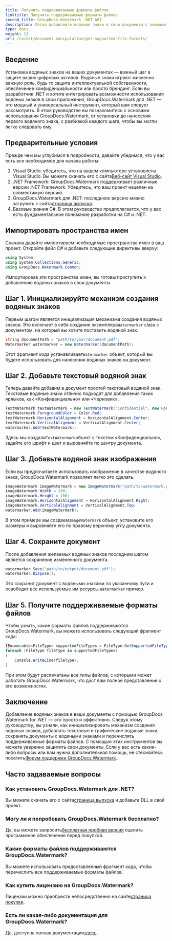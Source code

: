 ```yaml
---
title: Получить поддерживаемые форматы файлов
linktitle: Получить поддерживаемые форматы файлов
second_title: GroupDocs.Watermark .NET API
description: Легко добавляйте водяные знаки в свои документы с помощью GroupDocs.Watermark для .NET. Следуйте нашему подробному пошаговому руководству, чтобы защитить свои цифровые активы.
type: docs
weight: 13
url: /ru/net/document-manipulation/get-supported-file-formats/
---
```

## Введение
Установка водяных знаков на ваших документах — важный шаг в защите ваших цифровых активов. Водяные знаки играют жизненно важную роль, будь то защита интеллектуальной собственности, обеспечение конфиденциальности или просто брендинг. Если вы разработчик .NET и хотите интегрировать возможности использования водяных знаков в свои приложения, GroupDocs.Watermark для .NET — это мощный и универсальный инструмент, который вам следует рассмотреть. В этом руководстве вы познакомитесь с основами использования GroupDocs.Watermark, от установки до нанесения первого водяного знака, с разбивкой каждого шага, чтобы вы могли легко следовать ему.
## Предварительные условия
Прежде чем мы углубимся в подробности, давайте убедимся, что у вас есть все необходимое для начала работы:
1.  Visual Studio: убедитесь, что на вашем компьютере установлена Visual Studio. Вы можете скачать его с сайта[Веб-сайт Visual Studio](https://visualstudio.microsoft.com/).
2. .NET Framework: GroupDocs.Watermark поддерживает различные версии .NET Framework. Убедитесь, что ваш проект нацелен на совместимую версию.
3. GroupDocs.Watermark для .NET: последнюю версию можно загрузить с сайта[страница выпуска](https://releases.groupdocs.com/Watermark/net/).
4. Базовые знания C#. В этом руководстве предполагается, что у вас есть фундаментальное понимание разработки на C# и .NET.
## Импортировать пространства имен
Сначала давайте импортируем необходимые пространства имен в ваш проект. Откройте файл C# и добавьте следующие директивы вверху:
```csharp
using System;
using System.Collections.Generic;
using GroupDocs.Watermark.Common;
```
Импортировав эти пространства имен, вы готовы приступить к добавлению водяных знаков в свои документы.

## Шаг 1. Инициализируйте механизм создания водяных знаков
 Первым шагом является инициализация механизма создания водяных знаков. Это включает в себя создание экземпляра`Watermarker` class с документом, на который вы хотите поставить водяной знак.
```csharp
string documentPath = "path/to/your/document.pdf";
Watermarker watermarker = new Watermarker(documentPath);
```
 Этот фрагмент кода устанавливает`Watermarker` объект, который вы будете использовать для нанесения водяных знаков на документ.
## Шаг 2. Добавьте текстовый водяной знак
Теперь давайте добавим в документ простой текстовый водяной знак. Текстовые водяные знаки отлично подходят для добавления таких ярлыков, как «Конфиденциально» или «Черновик».
```csharp
TextWatermark textWatermark = new TextWatermark("Confidential", new Font("Arial", 36));
textWatermark.ForegroundColor = Color.Red;
textWatermark.HorizontalAlignment = HorizontalAlignment.Center;
textWatermark.VerticalAlignment = VerticalAlignment.Center;
watermarker.Add(textWatermark);
```
 Здесь мы создали`TextWatermark`объект с текстом «Конфиденциально», задайте его шрифт и цвет и выровняйте по центру документа.
## Шаг 3. Добавьте водяной знак изображения
Если вы предпочитаете использовать изображение в качестве водяного знака, GroupDocs.Watermark позволяет легко это сделать.
```csharp
ImageWatermark imageWatermark = new ImageWatermark("path/to/watermark.png");
imageWatermark.Width = 100;
imageWatermark.Height = 100;
imageWatermark.HorizontalAlignment = HorizontalAlignment.Right;
imageWatermark.VerticalAlignment = VerticalAlignment.Top;
watermarker.Add(imageWatermark);
```
 В этом примере мы создаем`ImageWatermark` объект, установите его размеры и выровняйте его по правому верхнему углу документа.
## Шаг 4. Сохраните документ
После добавления желаемых водяных знаков последним шагом является сохранение измененного документа.
```csharp
watermarker.Save("path/to/output/document.pdf");
watermarker.Dispose();
```
 Это сохранит документ с водяными знаками по указанному пути и освободит все используемые им ресурсы.`Watermarker` пример.
## Шаг 5. Получите поддерживаемые форматы файлов
Чтобы узнать, какие форматы файлов поддерживаются GroupDocs.Watermark, вы можете использовать следующий фрагмент кода:
```csharp
IEnumerable<FileType> supportedFileTypes = FileType.GetSupportedFileTypes();
foreach (FileType fileType in supportedFileTypes)
{
    Console.WriteLine(fileType);
}
```
При этом будут распечатаны все типы файлов, с которыми может работать GroupDocs.Watermark, что даст вам полное представление о его возможностях.
## Заключение
Добавление водяных знаков в ваши документы с помощью GroupDocs Watermark for .NET — это просто и эффективно. Следуя этому руководству, вы узнали, как инициализировать механизм создания водяных знаков, добавлять текстовые и графические водяные знаки, сохранять документы с водяными знаками и перечислять поддерживаемые форматы файлов. С помощью этих инструментов вы можете уверенно защитить свои документы.
 Если у вас есть какие-либо вопросы или вам нужна дополнительная помощь, не стесняйтесь посетить[Форум поддержки GroupDocs.Watermark](https://forum.groupdocs.com/c/watermark/19).
## Часто задаваемые вопросы
### Как установить GroupDocs.Watermark для .NET?
 Вы можете скачать его с сайта[страница выпуска](https://releases.groupdocs.com/Watermark/net/) и добавьте DLL в свой проект.
### Могу ли я попробовать GroupDocs.Watermark бесплатно?
 Да, вы можете запросить[бесплатная пробная версия](https://releases.groupdocs.com/) оценить программное обеспечение перед покупкой.
### Какие форматы файлов поддерживаются GroupDocs.Watermark?
Вы можете использовать предоставленный фрагмент кода, чтобы перечислить все поддерживаемые форматы файлов.
### Как купить лицензию на GroupDocs.Watermark?
 Лицензии можно приобрести непосредственно на сайте[страница покупки](https://purchase.groupdocs.com/buy).
### Есть ли какая-либо документация для GroupDocs.Watermark?
 Да, доступна полная документация[здесь](https://reference.groupdocs.com/Watermark/net/).